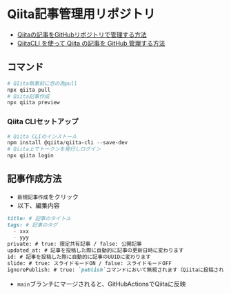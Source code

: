 # Qiita記事管理用リポジトリ

- [Qiitaの記事をGitHubリポジトリで管理する方法](https://qiita.com/Qiita/items/32c79014509987541130)
- [QiitaCLI を使って Qiita の記事を GitHub 管理する方法](https://qiita.com/ryocha12/items/e412306f9e8339d7cffe)

## コマンド

```powershell
# QIita執筆前に念の為pull
npx qiita pull
# Qiita記事作成
npx qiita preview
```

### Qiita CLIセットアップ

```powershell
# Qiita CLIのインストール
npm install @qiita/qiita-cli --save-dev
# Qiita上でトークンを発行しログイン
npx qiita login
```

## 記事作成方法

- `新規記事作成`をクリック
- 以下、編集内容

```md
title: # 記事のタイトル
tags: # 記事のタグ
  - xxx
  - yyy
private: # true: 限定共有記事 / false: 公開記事
updated_at: # 記事を投稿した際に自動的に記事の更新日時に変わります
id: # 記事を投稿した際に自動的に記事のUUIDに変わります
slide: # true: スライドモードON / false: スライドモードOFF
ignorePublish: # true: `publish`コマンドにおいて無視されます（Qiitaに投稿されません） / false: `publish`コマンドで処理されます（Qiitaに投稿されます）
```

- `main`ブランチにマージされると、GitHubActionsでQiitaに反映
